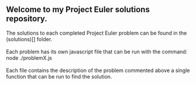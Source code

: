 ## Welcome to my Project Euler solutions repository.

The solutions to each completed Project Euler problem can be found in the (solutions)[] folder.
<br></br>
Each problem has its own javascript file that can be run with the command: node ./problemX.js
<br></br>
Each file contains the description of the problem commented above a single function that can be run to find the solution.
